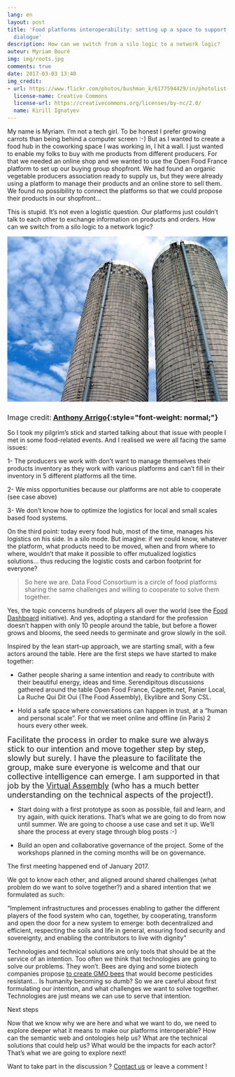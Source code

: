 ```yaml
---
lang: en
layout: post
title: 'Food platforms interoperability: setting up a space to support a multi-actors
  dialogue'
description: How can we switch from a silo logic to a network logic?
auteur: Myriam Bouré
img: img/roots.jpg
comments: true
date: 2017-03-03 13:40
img_credit:
- url: https://www.flickr.com/photos/bushman_k/6177594429/in/photolist-apTMAM-aGJR8T-Gx5bdd-o8Z7jQ-5AsQon-EExnnu-8WBTH1-bjRnd-oqa6yi-bjSis-5Mn3TM-7rGJZF-95ButQ-EHRB1-qc48bb-o2G2tb-7n2oAZ-7n2nX4-gFsYQa-am2MuU-7n2ori-7n6fpS-7n6fyb-7n2nbe-nKjCb5-7n2nGv-5Mn4Ge-5Mn4ii-7aGNyu-5AsPGM-4CXWGN-qiMRg4-MkXX8d-ptiGcT-k6k35M-KHviDw-KSNp5B-odkxxM-obgaJp-RNRLxC-qgCo7o-obyx9Z-EJAeR-KiYYY4-obufGW-7n2nkZ-EJBK9-7Wnmp2-bqJwop-7JkoJ3
  license-name: Creative Commons
  license-url: https://creativecommons.org/licenses/by-nc/2.0/
  name: Kirill Ignatyev
---
```

My name is Myriam. I’m not a tech girl. To be honest I prefer growing carrots than being behind a computer screen :-) But as I wanted to create a food hub in the coworking space I was working in, I hit a wall. I just wanted to enable my folks to buy with me products from different producers. For that we needed an online shop and we wanted to use the Open Food France platform to set up our buying group shopfront. We had found an organic vegetable producers association ready to supply us, but they were already using a platform to manage their products and an online store to sell them. We found no possibility to connect the platforms so that we could propose their products in our shopfront...

This is stupid. It’s not even a logistic question. Our platforms just couldn’t talk to each other to exchange information on products and orders. How can we switch from a silo logic to a network logic?

![](/img/silos%20copy.jpg)

### <span style="font-weight: normal;">Image credit:</span> [Anthony Arrigo](https://www.flickr.com/photos/anthonyfarrigo/3275014857/){:style="font-weight: normal;"}

So I took my pilgrim’s stick and started talking about that issue with people I met in some food-related events. And I realised we were all facing the same issues:

1- The producers we work with don’t want to manage themselves their products inventory as they work with various platforms and can’t fill in their inventory in 5 different platforms all the time.

2- We miss opportunities because our platforms are not able to cooperate (see case above)

3- We don’t know how to optimize the logistics for local and small scales based food systems.

On the third point: today every food hub, most of the time, manages his logistics on his side. In a silo mode. But imagine: if we could know, whatever the platform, what products need to be moved, when and from where to where, wouldn’t that make it possible to offer mutualized logistics solutions… thus reducing the logistic costs and carbon footprint for everyone?

> So here we are. Data Food Consortium is a circle of food platforms sharing the same challenges and willing to cooperate to solve them together.

Yes, the topic concerns hundreds of players all over the world (see the [Food Dashboard](https://github.com/ouisharelabs/food-dashboard/issues/1#issuecomment-278735510) initiative). And yes, adopting a standard for the profession doesn’t happen with only 10 people around the table, but before a flower grows and blooms, the seed needs to germinate and grow slowly in the soil.

Inspired by the lean start-up approach, we are starting small, with a few actors around the table. Here are the first steps we have started to make together:

*   Gather people sharing a same intention and ready to contribute with their beautiful energy, ideas and time. Serendipitous discussions gathered around the table Open Food France, Cagette.net, Panier Local, La Ruche Qui Dit Oui (The Food Assembly), Ekylibre and Sony CSL.

*   Hold a safe space where conversations can happen in trust, at a “human and personal scale”. For that we meet online and offline (in Paris) 2 hours every other week.

<span style="font-size: 18px;">Facilitate the process in order to make sure we always stick to our intention and move together step by step, slowly but surely. I have the pleasure to facilitate the group, make sure everyone is welcome and that our collective intelligence can emerge. I am supported in that job by the [Virtual Assembly](https://www.virtual-assembly.org/english/) (who has a much better understanding on the technical aspects of the project!).</span>  

*   Start doing with a first prototype as soon as possible, fail and learn, and try again, with quick iterations. That’s what we are going to do from now until summer. We are going to choose a use case and set it up. We’ll share the process at every stage through blog posts :-)

*   Build an open and collaborative governance of the project. Some of the workshops planned in the coming months will be on governance.

The first meeting happened end of January 2017.

We got to know each other, and aligned around shared challenges (what problem do we want to solve together?) and a shared intention that we formulated as such:

“Implement infrastructures and processes enabling to gather the different players of the food system who can, together, by cooperating, transform and open the door for a new system to emerge: both decentralized and efficient, respecting the soils and life in general, ensuring food security and sovereignty, and enabling the contributors to live with dignity”

Technologies and technical solutions are only tools that should be at the service of an intention. Too often we think that technologies are going to solve our problems. They won’t. Bees are dying and some biotech companies propose [to create GMO bees](https://worldnewsdailyreport.com/genetically-modified-ants-could-replace-honey-bees-claims-monsanto-expert/) that would become pesticides resistant… Is humanity becoming so dumb? So we are careful about first formulating our intention, and what challenges we want to solve together. Technologies are just means we can use to serve that intention.

Next steps

Now that we know why we are here and what we want to do, we need to explore deeper what it means to make our platforms interoperable? How can the semantic web and ontologies help us? What are the technical solutions that could help us? What would be the impacts for each actor? That’s what we are going to explore next!

Want to take part in the discussion ? [Contact us](http://datafoodconsortium.org/#contact) or leave a comment !